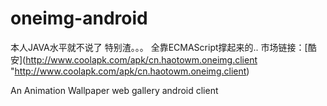 # oneimg-android
本人JAVA水平就不说了  特别渣。。。
全靠ECMAScript撑起来的..
市场链接：[酷安](http://www.coolapk.com/apk/cn.haotowm.oneimg.client "http://www.coolapk.com/apk/cn.haotowm.oneimg.client)

An Animation Wallpaper web gallery android client


